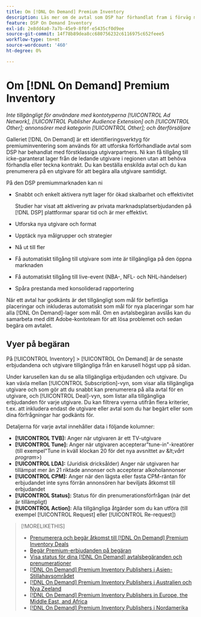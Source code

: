 ```yaml
---
title: Om [!DNL On Demand] Premium Inventory
description: Läs mer om de avtal som DSP har förhandlat fram i förväg med förstklassiga utgivarpartners.
feature: DSP On Demand Inventory
exl-id: 2e8dd4a0-7a7b-45e9-8f0f-e5435cf0d9ee
source-git-commit: 14f78b89dea8cc680756232c6116975c652feee5
workflow-type: tm+mt
source-wordcount: '460'
ht-degree: 0%

---
```


# Om [!DNL On Demand] Premium Inventory

*Inte tillgängligt för användare med kontotyperna [!UICONTROL Ad Network], [!UICONTROL Publisher Audience Extension] och [!UICONTROL Other]; annonsörer med kategorin [!UICONTROL Other]; och återförsäljare*

Galleriet [!DNL On Demand] är ett identifieringsverktyg för premiuminventering som används för att utforska förförhandlade avtal som DSP har behandlat med förstklassiga utgivarpartners. Ni kan få tillgång till icke-garanterat lager från de ledande utgivare i regionen utan att behöva förhandla eller teckna kontrakt. Du kan beställa enskilda avtal och du kan prenumerera på en utgivare för att begära alla utgivare samtidigt.

På den DSP premiummarknaden kan ni

* Snabbt och enkelt aktivera nytt lager för ökad skalbarhet och effektivitet

  Studier har visat att aktivering av privata marknadsplatserbjudanden på [!DNL DSP] plattformar sparar tid och är mer effektivt.

* Utforska nya utgivare och format

* Upptäck nya målgrupper och strategier

* Nå ut till fler

* Få automatiskt tillgång till utgivare som inte är tillgängliga på den öppna marknaden

* Få automatiskt tillgång till live-event (NBA-, NFL- och NHL-händelser)

* Spåra prestanda med konsoliderad rapportering

När ett avtal har godkänts är det tillgängligt som mål för befintliga placeringar och inkluderas automatiskt som mål för nya placeringar som har alla [!DNL On Demand]-lager som mål. Om en avtalsbegäran avslås kan du samarbeta med ditt Adobe-kontoteam för att lösa problemet och sedan begära om avtalet.

## Vyer på begäran

På [!UICONTROL Inventory] > [!UICONTROL On Demand] är de senaste erbjudandena och utgivare <!-- how recent? --> tillgängliga från en karusell högst upp på sidan.

Under karusellen kan du se alla tillgängliga erbjudanden och utgivare. Du kan växla mellan [!UICONTROL Subscription]-vyn, som visar alla tillgängliga utgivare och som gör att du snabbt kan prenumerera på alla avtal för en utgivare, och [!UICONTROL Deal]-vyn, som listar alla tillgängliga erbjudanden för varje utgivare. Du kan filtrera vyerna utifrån flera kriterier, t.ex. att inkludera endast de utgivare eller avtal som du har begärt eller som dina förfrågningar har godkänts för.

Detaljerna för varje avtal innehåller data i följande kolumner:

* **[!UICONTROL TVB]:** Anger när utgivaren är ett TV-utgivare
* **[!UICONTROL Tune]:** Anger när utgivaren accepterar&quot;tune-in&quot;-kreatörer (till exempel&quot;Tune in kväll klockan 20 för det nya avsnittet av \&lt;*vårt program*\>)
* **[!UICONTROL LDA]:** (Juridisk dricksålder) Anger när utgivaren har tillämpat mer än 21 riktade annonser och accepterar alkoholannonser
* **[!UICONTROL CPM]:** Anger när den lägsta eller fasta CPM-räntan för erbjudandet inte syns förrän annonsören har beviljats åtkomst till erbjudandet
* **[!UICONTROL Status]:** Status för din prenumerationsförfrågan (när det är tillämpligt)
* **[!UICONTROL Action]:** Alla tillgängliga åtgärder som du kan utföra (till exempel [!UICONTROL Request] eller [!UICONTROL Re-request])

>[!MORELIKETHIS]
>
>* [Prenumerera och begär åtkomst till [!DNL On Demand] Premium Inventory Deals](on-demand-inventory-subscribe.md)
>* [Begär Premium-erbjudanden på begäran](on-demand-inventory-rerequest.md)
>* [Visa status för dina [!DNL On Demand] avtalsbegäranden och prenumerationer](on-demand-inventory-view-status.md)
>* [[!DNL On Demand] Premium Inventory Publishers i Asien-Stillahavsområdet](on-demand-inventory-publishers-apac.md)
>* [[!DNL On Demand] Premium Inventory Publishers i Australien och Nya Zeeland](on-demand-inventory-publishers-anz.md)
>* [[!DNL On Demand] Premium Inventory Publishers in Europe, the Middle East, and Africa](on-demand-inventory-publishers-emea.md)
>* [[!DNL On Demand] Premium Inventory Publishers i Nordamerika](on-demand-inventory-publishers-na.md)
